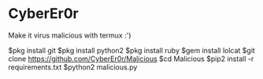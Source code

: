 # CyberEr0r
Make it virus malicious with termux :')


$pkg install git
$pkg install python2
$pkg install ruby
$gem install lolcat
$git clone https://github.com/CyberEr0r/Malicious
$cd Malicious
$pip2 install -r requirements.txt
$python2 malicious.py

